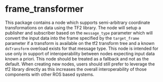 # frame_transformer

This package contains a node which supports semi-arbitrary coordinate transformations on data using the TF2 library. The node will setup a publisher and subscriber based on the ```message_type``` parameter which will convert the input data into the frame specified by the ```target_frame``` parameter if a transform is available on the tf2 transform tree and a known ```doTransform``` overload exists for that message type. This node is intended for use only in support of interoperability between nodes expecting input data known a priori. This node should be treated as a fallback and not as the default. When creating new nodes, users should still prefer to leverage the tf2 library directly as this increases the overall interoperability of those components with other ROS based systems.  
